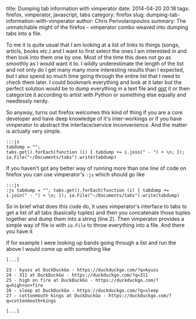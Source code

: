 title: Dumping tab information with vimperator
date: 2014-04-20 20:18
tags: firefox, vimperator, javascript, tabs
category: firefox
slug: dumping-tab-information-with-vimperator
author: Chris Perivolaropoulos
summary: The unmatchable might of the firefox - vimperator combo weaved into dumping tabs into a file.

To me it is quite usual that I am looking at a list of links to things
(songs, articls, books etc.) and I want to first select the ones I am
interested in and then look into them one by one. Most of the time
this does not go as smoothly as I would want it to. I wildly
underestimate the length of the list and not only do I get many many
more interesting results than I expected, but I also spend so much
time going through the entire list that I need to check them later. I
could bookmark everything and look at it later but the perfect
solution would be to dump everything in a text file and
[gist](http://gist.github.com) it or then categorize it according to
artist with Python or something else equally and needlessly nerdy.

So anyway, turns out firefox welcomes this kind of thing if you are a
core developer and have deep knowledge of it's inter-workings or if
you have vimperator to abstract the interface/service
inconvenience. And the matter is actually very simple.

    :::js
	tabdump = "";
	tabs.get().forEach(function (i) { tabdump += i.join(" - ") + \n; });
	io.File("~/Documents/tabs").write(tabdump)

If you haven't got any better way of running more than one line of
code on firefox you can use vimperator's `:js` which should go like

    :::js
	:js tabdump = ""; tabs.get().forEach(function (i) { tabdump += i.join(" - ") + \n; }); io.File("~/Documents/tabs").write(tabdump)


So in brief what does this code do, it uses vimperator's interface to
tabs to get a list of all tabs (basically tuples) and then you
concatenate those tuples together and dump them into a string (line
2). Then vimperator provides a simple way of file io with `io.File` to
throw everything into a file. And there you have it

If for example I were looking up bands going through a list and run
the above I would come up with something like

	[...]

	23 - kyuss at DuckDuckGo - https://duckduckgo.com/?q=kyuss
	24 - 311 at DuckDuckGo - https://duckduckgo.com/?q=311
	25 - high on fire at DuckDuckGo - https://duckduckgo.com/?q=high+on+fire
	26 - sleep at DuckDuckGo - https://duckduckgo.com/?q=sleep
	27 - cottonmouth kings at DuckDuckGo - https://duckduckgo.com/?q=cottonmouth+kings

	[...]
